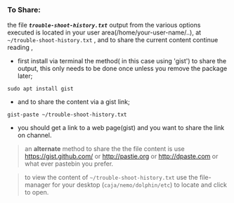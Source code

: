 ### **To Share**:
the file _**`trouble-shoot-history.txt`**_ output from the various options executed is located in your user area(/home/your-user-name/..), at `~/trouble-shoot-history.txt` , and to share the current content continue reading , 
* first install via terminal the method( in this case using 'gist') to share the output, this only needs to be done once unless you remove the package later;

`
sudo apt install gist
` 

* and to share the content via a gist link;

`
gist-paste ~/trouble-shoot-history.txt
`

* you should get a link to a web page(gist) and you want to share the link on channel.

> an **alternate** method to share the the file content is use https://gist.github.com/ or http://pastie.org or http://dpaste.com or what ever pastebin you prefer.

> to view the content of `~/trouble-shoot-history.txt` use the file-manager for your desktop (`caja/nemo/dolphin/etc`) to locate and click to open.
